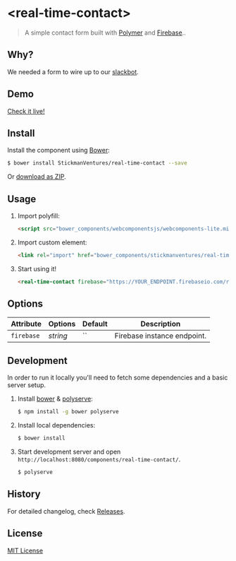 # &lt;real-time-contact&gt;

> A simple contact form built with [Polymer](https://www.polymer-project.org/) and [Firebase](https://www.firebase.com/)..

## Why?

We needed a form to wire up to our [slackbot](https://github.com/StickmanVentures/inquiry-bot).

## Demo

[Check it live!](https://stickmanventures.github.io/real-time-contact)

## Install

Install the component using [Bower](http://bower.io/):

```sh
$ bower install StickmanVentures/real-time-contact --save
```

Or [download as ZIP](https://github.com/stickmanventures/real-time-contact/archive/master.zip).

## Usage

1. Import polyfill:

    ```html
    <script src="bower_components/webcomponentsjs/webcomponents-lite.min.js"></script>
    ```

2. Import custom element:

    ```html
    <link rel="import" href="bower_components/stickmanventures/real-time-contact.html">
    ```

3. Start using it!

    ```html
    <real-time-contact firebase="https://YOUR_ENDPOINT.firebaseio.com/requests"></real-time-contact>
    ```

## Options

Attribute     | Options     | Default      | Description
---           | ---         | ---          | ---
`firebase`    | *string*    | ``           | Firebase instance endpoint.

## Development

In order to run it locally you'll need to fetch some dependencies and a basic server setup.

1. Install [bower](http://bower.io/) & [polyserve](https://npmjs.com/polyserve):

    ```sh
    $ npm install -g bower polyserve
    ```

2. Install local dependencies:

    ```sh
    $ bower install
    ```

3. Start development server and open `http://localhost:8080/components/real-time-contact/`.

    ```sh
    $ polyserve
    ```

## History

For detailed changelog, check [Releases](https://github.com/stickmanventures/real-time-contact/releases).

## License

[MIT License](http://opensource.org/licenses/MIT)
